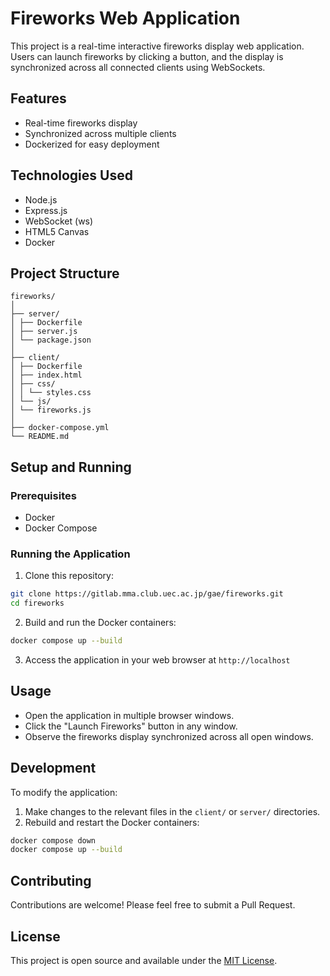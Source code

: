 # Fireworks Web Application

This project is a real-time interactive fireworks display web application. Users can launch fireworks by clicking a button, and the display is synchronized across all connected clients using WebSockets.

## Features

-   Real-time fireworks display
-   Synchronized across multiple clients
-   Dockerized for easy deployment

## Technologies Used

-   Node.js
-   Express.js
-   WebSocket (ws)
-   HTML5 Canvas
-   Docker

## Project Structure

```
fireworks/
│
├── server/
│ ├── Dockerfile
│ ├── server.js
│ └── package.json
│
├── client/
│ ├── Dockerfile
│ ├── index.html
│ ├── css/
│ │ └── styles.css
│ └── js/
│ └── fireworks.js
│
├── docker-compose.yml
└── README.md
```

## Setup and Running

### Prerequisites

-   Docker
-   Docker Compose

### Running the Application

1. Clone this repository:

```bash
git clone https://gitlab.mma.club.uec.ac.jp/gae/fireworks.git
cd fireworks
```

2. Build and run the Docker containers:

```bash
docker compose up --build
```

3. Access the application in your web browser at `http://localhost`

## Usage

-   Open the application in multiple browser windows.
-   Click the "Launch Fireworks" button in any window.
-   Observe the fireworks display synchronized across all open windows.

## Development

To modify the application:

1. Make changes to the relevant files in the `client/` or `server/` directories.
2. Rebuild and restart the Docker containers:

```bash
docker compose down
docker compose up --build
```

## Contributing

Contributions are welcome! Please feel free to submit a Pull Request.

## License

This project is open source and available under the [MIT License](LICENSE).

